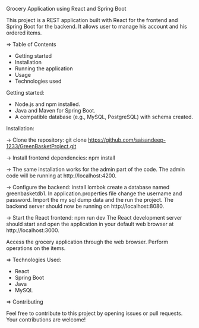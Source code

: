 Grocery Application using React and Spring Boot

This project is a REST application built with React for the frontend and Spring Boot for the backend. It allows user to manage his account and his ordered items.

=> Table of Contents

- Getting started
- Installation
- Running the application
- Usage
- Technologies used

Getting started: 
- Node.js and npm installed. 
- Java and Maven for Spring Boot. 
- A compatible database (e.g., MySQL, PostgreSQL) with schema created.

Installation: 

-> Clone the repository: 
   git clone https://github.com/saisandeep-1233/GreenBasketProject.git

-> Install frontend dependencies: 
   npm install

-> The same installation works for the admin part of the code.
    The admin code will be running at  http://localhost:4200.

-> Configure the backend: 
     install lombok 
     create a database named greenbasketdb1.
     In application.properties file change the username and password.
     Import the my sql dump data and the run the project.
     The backend server should now be running on http://localhost:8080.

-> Start the React frontend: 
   npm run dev The React development server should start and open the application in your default web browser at http://localhost:3000.

Access the grocery application through the web browser. Perform operations on the items.

=> Technologies Used:
  - React
   - Spring Boot
   - Java
   - MySQL


=> Contributing

   Feel free to contribute to this project by opening issues or pull requests. Your contributions are welcome!
